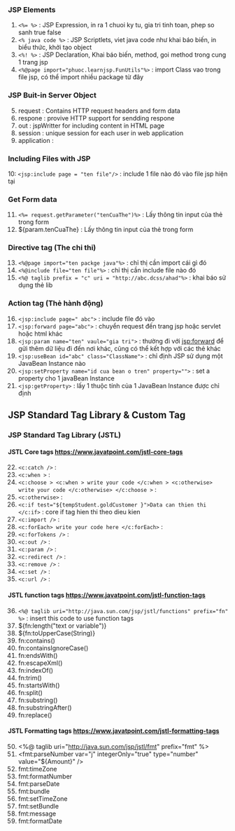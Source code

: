 
### JSP Elements
1. `<%= %>` : JSP Expression, in ra 1 chuoi ky tu, gia tri tinh toan, phep so sanh true false
2. `<% java code %>` : JSP Scriptlets,  viet java code như khai báo biến, in biểu thức, khởi tạo object
3. `<%! %>` : JSP Declaration, Khai báo biến, method, goi method trong cung 1 trang jsp
4. `<%@page import="phuoc.learnjsp.FunUtils"%>` : import Class vao trong file jsp, có thể import nhiều package từ đây

### JSP Buit-in Server Object
5. request : Contains HTTP request headers and form data
6. respone : provive HTTP support for sendding respone
7. out : jspWritter for including content in HTML page
8. session : unique session for each user in web application
9. application : 

### Including Files with JSP
10: `<jsp:include page = "ten file"/>` : include 1 file nào đó vào file jsp hiện tại 

### Get Form data
11. `<%= request.getParameter("tenCuaThe")%>` : Lấy thông tin input của thẻ trong form
12. ${param.tenCuaThe} : Lấy thông tin input của thẻ trong form

### Directive tag (The chi thi)
13. `<%@page import="ten packge java"%>` : chỉ thị cần import cái gì đó
14. `<%@include file="ten file"%>` : chỉ thị cần include file nào đó
15. `<%@ taglib prefix = "c" uri = "http://abc.dcss/ahad"%>` : khai báo sử dụng thẻ lib

### Action tag (Thẻ hành động)
16. `<jsp:include page=" abc">` : include file đó vào
17. `<jsp:forward page="abc">` : chuyển request đến trang jsp hoặc servlet hoặc html khác
18. `<jsp:param name="ten" vaule="gia tri">` : thường đi với <jsp:forward> để gửi thêm dữ liệu đi đến nơi khác, cũng có thể kết hợp với các thẻ khác
19. `<jsp:useBean id="abc" class="ClassName">` : chỉ định JSP sử dụng một JavaBean Instance nào
20. `<jsp:setProperty name="id cua bean o tren" property="">` : set a property cho 1 javaBean Instance
21. `<jsp:getProperty>` : lấy 1 thuộc tính của 1 JavaBean Instance được chỉ định


## JSP Standard Tag Library & Custom Tag
### JSP Standard Tag Library (JSTL)
#### JSTL Core tags https://www.javatpoint.com/jstl-core-tags
22. `<c:catch />` : 
23. `<c:when >` :
24. `<c:choose > <c:when > write your code </c:when > <c:otherwise> write your code </c:otherwise> </c:choose >` :
25. `<c:otherwise>` :
26. `<c:if test="${tempStudent.goldCustomer }">Data can thien thi </c:if>` : core if tag hien thi theo dieu kien
27. `<c:import />` :
28. `<c:forEach> write your code here </c:forEach>` :
29. `<c:forTokens />` :
30. `<c:out />` :
31. `<c:param />` :
32. `<c:redirect />` :
33. `<c:remove />` :
34. `<c:set />` :
35. `<c:url />` :

#### JSTL function tags https://www.javatpoint.com/jstl-function-tags
36. `<%@ taglib uri="http://java.sun.com/jsp/jstl/functions" prefix="fn" %>` : insert this code to use function tags
37. ${fn:length("text or variable")}
38. ${fn:toUpperCase(String)}
39. fn:contains()
40. fn:containsIgnoreCase()
41. fn:endsWith()
42. fn:escapeXml()
43. fn:indexOf()
44. fn:trim()
45. fn:startsWith()
46. fn:split()
47. fn:substring()
48. fn:substringAfter()
49. fn:replace()

#### JSTL Formatting tags https://www.javatpoint.com/jstl-formatting-tags
50. <%@ taglib uri="http://java.sun.com/jsp/jstl/fmt" prefix="fmt"  %>  
51. <fmt:parseNumber var="j" integerOnly="true" type="number" value="${Amount}" /> 
52. fmt:timeZone
53. fmt:formatNumber
54. fmt:parseDate
55. fmt:bundle
56. fmt:setTimeZone
57. fmt:setBundle
58. fmt:message
59. fmt:formatDate

 
